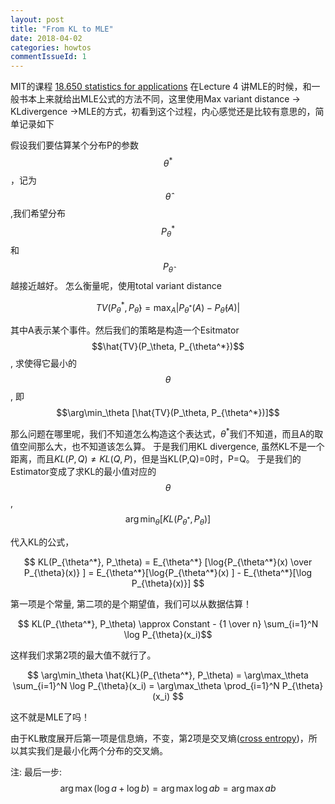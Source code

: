```yaml
---
layout: post
title: "From KL to MLE"
date: 2018-04-02
categories: howtos
commentIssueId: 1
---
```




MIT的课程 [18.650 statistics for applications](http://ocw.mit.edu/18-650F16)
在Lecture 4 讲MLE的时候，和一般书本上来就给出MLE公式的方法不同，这里使用Max variant distance -> KLdivergence ->MLE的方式，初看到这个过程，内心感觉还是比较有意思的，简单记录如下

假设我们要估算某个分布P的参数$$\theta^*$$，记为$$\hat{\theta}$$,我们希望分布$$P_\theta^*$$和$$P_\hat{\theta}$$越接近越好。
怎么衡量呢，使用total variant distance 

$$TV(P_\theta^*, P_\hat{\theta}) = \max_A{|P_{\theta^*}(A) - P_\hat{\theta}(A)|}$$ 

其中A表示某个事件。然后我们的策略是构造一个Esitmator $$\hat{TV}(P_\theta, P_{\theta^*})$$, 求使得它最小的$$\theta$$, 即$$\arg\min_\theta [\hat{TV}(P_\theta, P_{\theta^*})]$$

那么问题在哪里呢，我们不知道怎么构造这个表达式，$\theta^*$我们不知道，而且A的取值空间那么大，也不知道该怎么算。
于是我们用KL divergence, 虽然KL不是一个距离，而且$KL(P,Q) \neq KL(Q,P)$，但是当KL(P,Q)=0时，P=Q。
于是我们的Estimator变成了求KL的最小值对应的$$\theta$$, $$\arg\min_\theta[KL(P_{\theta^*}, P_\theta)]$$

代入KL的公式，

$$
KL(P_{\theta^*}, P_\theta) = E_{\theta^*} [\log{P_{\theta^*}(x) \over P_{\theta}(x)} ] = E_{\theta^*}[\log{P_{\theta^*}(x) ] - E_{\theta^*}[\log P_{\theta}(x)}]
$$

第一项是个常量, 第二项的是个期望值，我们可以从数据估算！

$$ KL(P_{\theta^*}, P_\theta)  \approx  Constant -  {1 \over n} \sum_{i=1}^N \log P_{\theta}(x_i)$$

这样我们求第2项的最大值不就行了。

$$
\arg\min_\theta \hat{KL}(P_{\theta^*}, P_\theta)  = \arg\max_\theta \sum_{i=1}^N \log P_{\theta}(x_i) =  \arg\max_\theta \prod_{i=1}^N P_{\theta}(x_i)
$$

这不就是MLE了吗！

由于KL散度展开后第一项是信息熵，不变，第2项是交叉熵([cross entropy](https://en.wikipedia.org/wiki/Cross_entropy))，所以其实我们是最小化两个分布的交叉熵。

注: 最后一步: $$\arg\max (\log a+\log b) = \arg\max \log ab = \arg\max ab$$

